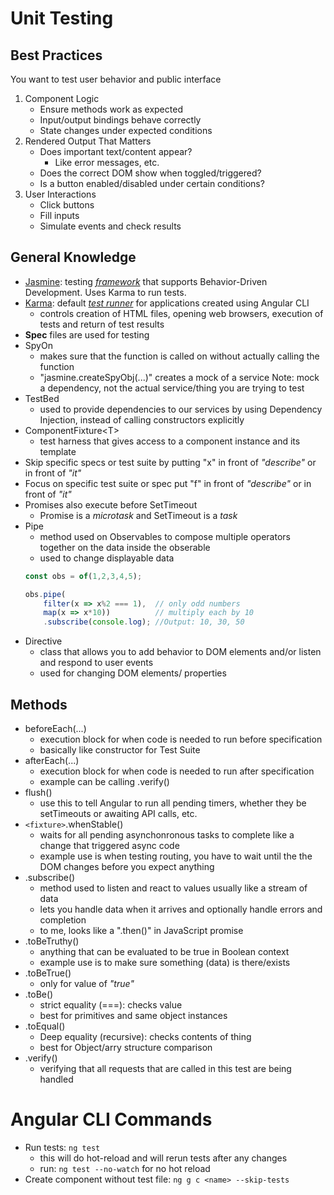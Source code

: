 # Unit Testing
## Best Practices
You want to test user behavior and public interface
1. Component Logic
    - Ensure methods work as expected
    - Input/output bindings behave correctly
    - State changes under expected conditions
2. Rendered Output That Matters
    - Does important text/content appear?
        - Like error messages, etc.
    - Does the correct DOM show when toggled/triggered?
    - Is a button enabled/disabled under certain conditions?
3. User Interactions
    - Click buttons
    - Fill inputs
    - Simulate events and check results

## General Knowledge
- <u>Jasmine</u>: testing <u>*framework*</u> that supports Behavior-Driven Development. Uses Karma to run tests.
- <u>Karma</u>: default <u>*test runner*</u> for applications created using Angular CLI
    - controls creation of HTML files, opening web browsers, execution of tests and return of test results
- **Spec** files are used for testing
- SpyOn
    - makes sure that the function is called on without actually calling the function
    - "jasmine.createSpyObj(...)" creates a mock of a service
    Note: mock a dependency, not the actual service/thing you are trying to test
- TestBed
    - used to provide dependencies to our services by using Dependency Injection, instead of calling constructors explicitly
- ComponentFixture\<T>
    - test harness that gives access to a component instance and its template
- Skip specific specs or test suite by putting "x" in front of *"describe"* or in front of *"it"*
- Focus on specific test suite or spec put "f" in front of *"describe"* or in front of *"it"*
- Promises also execute before SetTimeout
    - Promise is a *microtask* and SetTimeout is a *task*
- Pipe
    - method used on Observables to compose multiple operators together on the data inside the obserable
    - used to change displayable data
    ```ts
    const obs = of(1,2,3,4,5);

    obs.pipe(
        filter(x => x%2 === 1),  // only odd numbers
        map(x => x*10))          // multiply each by 10
        .subscribe(console.log); //Output: 10, 30, 50
    ```
- Directive
    - class that allows you to add behavior to DOM elements and/or listen and respond to user events
    - used for changing DOM elements/ properties

## Methods
- beforeEach(...)
    - execution block for when code is needed to run before specification
    - basically like constructor for Test Suite
- afterEach(...)
    - execution block for when code is needed to run after specification
    - example can be calling .verify()
- flush()
    - use this to tell Angular to run all pending timers, whether they be setTimeouts or awaiting API calls, etc.
- `<fixture>`.whenStable()
    - waits for all pending asynchonronous tasks to complete like a change that triggered async code
    - example use is when testing routing, you have to wait until the the DOM changes before you expect anything
- .subscribe()
    - method used to listen and react to values usually like a stream of data
    - lets you handle data when it arrives and optionally handle errors and completion
    - to me, looks like a ".then()" in JavaScript promise
- .toBeTruthy()
    - anything that can be evaluated to be true in Boolean context
    - example use is to make sure something (data) is there/exists
- .toBeTrue()
    - only for value of *"true"*
- .toBe()
    - strict equality (===): checks value
    - best for primitives and same object instances
- .toEqual()
    - Deep equality (recursive): checks contents of thing
    - best for Object/arry structure comparison
- .verify()
    - verifying that all requests that are called in this test are being handled
    

# Angular CLI Commands
- Run tests: `ng test`
    - this will do hot-reload and will rerun tests after any changes
    - run: `ng test --no-watch` for no hot reload
- Create component without test file: `ng g c <name> --skip-tests`